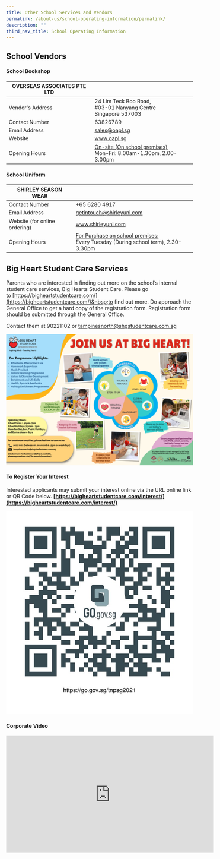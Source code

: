 ```yaml
---
title: Other School Services and Vendors
permalink: /about-us/school-operating-information/permalink/
description: ""
third_nav_title: School Operating Information
---
```

## **School Vendors**

#### **School Bookshop**<br>

| OVERSEAS ASSOCIATES PTE LTD |  | 
| -------- | -------- | 
| Vendor's Address    | 24 Lim Teck Boo Road, <br> #03-01 Nanyang Centre <br> Singapore 537003     | 
| Contact Number | 63826789 |
| Email Address | sales@oapl.sg |
| Website | www.oapl.sg |
| Opening Hours | <u>On-site (On school premises)</u><br> Mon-Fri: 8.00am-1.30pm, 2.00-3.00pm | 


#### **School Uniform**<br>

| SHIRLEY SEASON WEAR |  | 
| -------- | -------- | 
| Contact Number | +65 6280 4917 |
| Email Address | getintouch@shirleyuni.com |
| Website (for online ordering) | www.shirleyuni.com |
| Opening Hours | <u>For Purchase on school premises:</u><br>  Every Tuesday (During school term), 2.30-3.30pm |


## **Big Heart Student Care Services**

Parents who are interested in finding out more on the school’s internal student care services, Big Hearts Student Care. Please go to&nbsp;[https://bigheartstudentcare.com/](https://bigheartstudentcare.com/)&nbsp;to find out more. Do approach the General Office to get a hard copy of the registration form. Registration form should be submitted through the General Office.

Contact them at 90221102 or [tampinesnorth@shgstudentcare.com.sg](tampinesnorth@shgstudentcare.com.sg)

![Big Heart Student Care](/images/big%20hearts%20poster.png)

#### **To Register Your Interest**<br>
Interested applicants may submit your interest online via the URL online link or QR Code below.
**[https://bigheartstudentcare.com/interest/](https://bigheartstudentcare.com/interest/)**

![Big Heart QR Code for registering interest](/images/big%20heart%20qr%20code.jpg)

#### **Corporate Video**<br>
<div class="bp-youtube">
<iframe allowfullscreen="" allow="accelerometer; autoplay; clipboard-write; encrypted-media; gyroscope; picture-in-picture; web-share" frameborder="0" title="YouTube video player" src="https://www.youtube.com/embed/Do4hSWR8s4o" height="315" width="560"></iframe>
</div>
